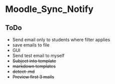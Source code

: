 # Moodle_Sync_Notify

## ToDo
* Send email only to students where filter applies
* save emails to file
* GUI
* Send test email to myself
* ~~Subject into template~~
* ~~markdown templates~~
* ~~detect .md~~
* ~~Preview first 3 mails~~
